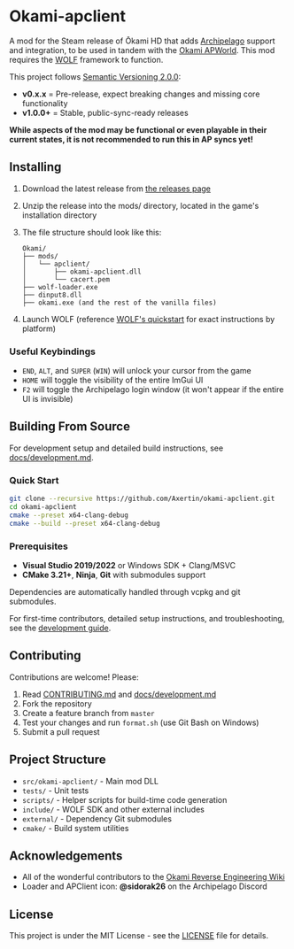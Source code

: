 # Okami-apclient

A mod for the Steam release of Ōkami HD that adds [Archipelago](https://archipelago.gg) support and integration, to be used in tandem with the [Okami APWorld](https://github.com/Ragmoa/Archipelago/tree/test_logic).
This mod requires the [WOLF](https://github.com/Axertin/wolf) framework to function.

This project follows [Semantic Versioning 2.0.0](https://semver.org/):
- **v0.x.x** = Pre-release, expect breaking changes and missing core functionality
- **v1.0.0+** = Stable, public-sync-ready releases

**While aspects of the mod may be functional or even playable in their current states, it is not recommended to run this in AP syncs yet!**

## Installing

1. Download the latest release from [the releases page](https://github.com/Axertin/okami-apclient/releases)
2. Unzip the release into the mods/ directory, located in the game's installation directory
3. The file structure should look like this:

   ```
   Okami/
   ├── mods/
   │   └── apclient/
   │       ├── okami-apclient.dll
   │       └── cacert.pem
   ├── wolf-loader.exe
   ├── dinput8.dll
   ├── okami.exe (and the rest of the vanilla files)
   ```

4. Launch WOLF (reference [WOLF's quickstart](https://github.com/Axertin/wolf/blob/master/README.md) for exact instructions by platform)

### Useful Keybindings

- `END`, `ALT`, and `SUPER` (`WIN`) will unlock your cursor from the game
- `HOME` will toggle the visibility of the entire ImGui UI
- `F2` will toggle the Archipelago login window (it won't appear if the entire UI is invisible)

## Building From Source

For development setup and detailed build instructions, see [docs/development.md](docs/development.md).

### Quick Start
```bash
git clone --recursive https://github.com/Axertin/okami-apclient.git
cd okami-apclient
cmake --preset x64-clang-debug
cmake --build --preset x64-clang-debug
```

### Prerequisites
- **Visual Studio 2019/2022** or Windows SDK + Clang/MSVC
- **CMake 3.21+**, **Ninja**, **Git** with submodules support

Dependencies are automatically handled through vcpkg and git submodules.

For first-time contributors, detailed setup instructions, and troubleshooting, see the [development guide](docs/development.md).

## Contributing

Contributions are welcome! Please:

1. Read [CONTRIBUTING.md](CONTRIBUTING.md) and [docs/development.md](docs/development.md)
2. Fork the repository
3. Create a feature branch from `master`
4. Test your changes and run `format.sh` (use Git Bash on Windows)
5. Submit a pull request

## Project Structure

- `src/okami-apclient/` - Main mod DLL
- `tests/` - Unit tests
- `scripts/` - Helper scripts for build-time code generation
- `include/` - WOLF SDK and other external includes
- `external/` - Dependency Git submodules
- `cmake/` - Build system utilities

## Acknowledgements

- All of the wonderful contributors to the [Okami Reverse Engineering Wiki](https://okami.speedruns.wiki/Reverse_Engineering)
- Loader and APClient icon: **@sidorak26** on the Archipelago Discord

## License

This project is under the MIT License - see the [LICENSE](LICENSE) file for details.
